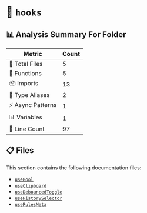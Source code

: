 # 📁 `hooks`

## 📊 Analysis Summary For Folder

| Metric | Count |
|--------|-------|
| 📁 Total Files | 5 |
| 🔧 Functions | 5 |
| 📦 Imports | 13 |
| 📑 Type Aliases | 2 |
| ⚡ Async Patterns | 1 |
| 📊 Variables | 1 |
| 🔢 Line Count | 97 |


## 📋 Files

This section contains the following documentation files:

- [`useBool`](./useBool.md)
- [`useClipboard`](./useClipboard.md)
- [`useDebouncedToggle`](./useDebouncedToggle.md)
- [`useHistorySelector`](./useHistorySelector.md)
- [`useRulesMeta`](./useRulesMeta.md)